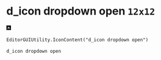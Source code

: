 # d_icon dropdown open `12x12`
<img src="/img/d_icon%20dropdown%20open.png" width=12 height=12>

``` CSharp
EditorGUIUtility.IconContent("d_icon dropdown open")
```
```
d_icon dropdown open
```
